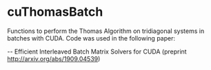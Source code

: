 # cuThomasBatch

Functions to perform the Thomas Algorithm on tridiagonal systems in batches with CUDA. Code was used in the following paper:

-- Efficient Interleaved Batch Matrix Solvers for CUDA (preprint http://arxiv.org/abs/1909.04539)
